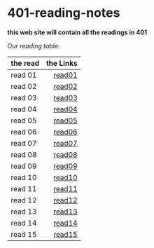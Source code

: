 # 401-reading-notes



**this web site will contain all the readings in 401**


*Our reading table*:


|__the read__  | __the Links__|
| ------------ | ------------:|
|   read 01    | [read01](https://github.com/Ammarhr/401-reading-notes/blob/master/class-01.md)   |
|   read 02    | [read02]()   |
|   read 03    | [read03]()   |
|   read 04    | [read04]()   |
|   read 05    | [read05]()   |
|   read 06    | [read06]()   | 
|   read 07    | [read07]()   |
|   read 08    | [read08]()   |
|   read 09    | [read09]()   |
|   read 10    | [read10]()   |
|   read 11    | [read11]()   |
|   read 12    | [read12]()   |
|   read 13    | [read13]()   |
|   read 14    | [read14]()   |
|   read 15    | [read15]()   |